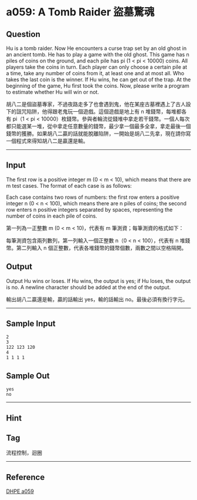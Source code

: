 # a059: A Tomb Raider 盜墓驚魂

## Question
Hu is a tomb raider. Now He encounters a curse trap set by an old ghost in an ancient tomb. He has to play a game with the old ghost. This game has n piles of coins on the ground, and each pile has pi (1 < pi < 10000) coins. All players take the coins in turn. Each player can only choose a certain pile at a time, take any number of coins from it, at least one and at most all. Who takes the last coin is the winner. If Hu wins, he can get out of the trap. At the beginning of the game, Hu first took the coins. Now, please write a program to estimate whether Hu will win or not.

胡八二是個盜墓專家，不過夜路走多了也會遇到鬼，他在某座古墓裡遇上了古人設下的詛咒陷阱，他得跟老鬼玩一個遊戲。這個遊戲是地上有 n 堆錢幣，每堆都各有 pi（1 < pi < 10000）枚錢幣。參與者輪流從錢堆中拿走若干錢幣。一個人每次都只能選某一堆，從中拿走任意數量的錢幣，最少拿一個最多全拿，拿走最後一個錢幣的獲勝。如果胡八二贏的話就能脫離陷阱，一開始是胡八二先拿，現在請你寫一個程式來得知胡八二是贏還是輸。

---

## Input
The first row is a positive integer m (0 < m < 10), which means that there are m test cases. The format of each case is as follows:

Each case contains two rows of numbers: the first row enters a positive integer n (0 < n < 100), which means there are n piles of coins; the second row enters n positive integers separated by spaces, representing the number of coins in each pile of coins.

 

第一列為一正整數 m (0 < m < 10)，代表有 m 筆測資；每筆測資的格式如下：

每筆測資包含兩列數列，第一列輸入一個正整數 n（0 < n < 100），代表有 n 堆錢幣。第二列輸入 n 個正整數，代表各堆錢幣的錢幣個數，兩數之間以空格隔開。

## Output
Output Hu wins or loses. If Hu wins, the output is yes; if Hu loses, the output is no. A newline character should be added at the end of the output.

輸出胡八二贏還是輸，贏的話輸出 yes，輸的話輸出 no。最後必須有換行字元。

---

## Sample Input
```
2
3
122 123 120
4
1 1 1 1
```

## Sample Out
```
yes
no
```

---

## Hint

## Tag
流程控制，迴圈

---
## Reference
[DHPE a059](http://134.208.12.72/ShowProblem?problemid=a059)
